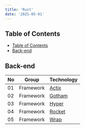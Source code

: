 ```yaml
---
title: 'Rust'
date: '2025-05-01'
---
```


## Table of Contents

- [Table of Contents](#table-of-contents)
- [Back-end](#back-end)

## Back-end

| No  | Group     | Technology                                  |
| --- | --------- | ------------------------------------------- |
| 01  | Framework | [Actix](https://actix.rs/)                  |
| 02  | Framework | [Gotham](https://gotham.rs/)                |
| 03  | Framework | [Hyper](https://hyper.rs/)                  |
| 04  | Framework | [Rocket](https://rocket.rs/)                |
| 05  | Framework | [Wrap](https://github.com/seanmonstar/warp) |
